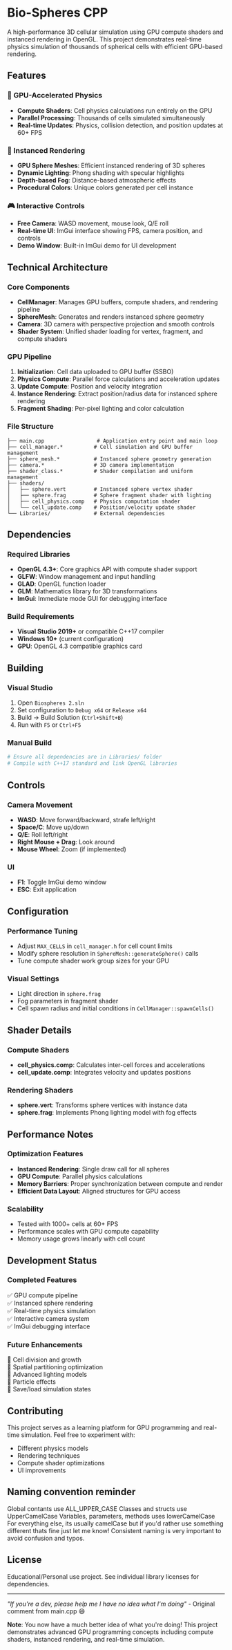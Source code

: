 # Bio-Spheres CPP

A high-performance 3D cellular simulation using GPU compute shaders and instanced rendering in OpenGL. This project demonstrates real-time physics simulation of thousands of spherical cells with efficient GPU-based rendering.

## Features

### 🚀 GPU-Accelerated Physics
- **Compute Shaders**: Cell physics calculations run entirely on the GPU
- **Parallel Processing**: Thousands of cells simulated simultaneously
- **Real-time Updates**: Physics, collision detection, and position updates at 60+ FPS

### 🎨 Instanced Rendering
- **GPU Sphere Meshes**: Efficient instanced rendering of 3D spheres
- **Dynamic Lighting**: Phong shading with specular highlights
- **Depth-based Fog**: Distance-based atmospheric effects
- **Procedural Colors**: Unique colors generated per cell instance

### 🎮 Interactive Controls
- **Free Camera**: WASD movement, mouse look, Q/E roll
- **Real-time UI**: ImGui interface showing FPS, camera position, and controls
- **Demo Window**: Built-in ImGui demo for UI development

## Technical Architecture

### Core Components
- **CellManager**: Manages GPU buffers, compute shaders, and rendering pipeline
- **SphereMesh**: Generates and renders instanced sphere geometry
- **Camera**: 3D camera with perspective projection and smooth controls
- **Shader System**: Unified shader loading for vertex, fragment, and compute shaders

### GPU Pipeline
1. **Initialization**: Cell data uploaded to GPU buffer (SSBO)
2. **Physics Compute**: Parallel force calculations and acceleration updates
3. **Update Compute**: Position and velocity integration
4. **Instance Rendering**: Extract position/radius data for instanced sphere rendering
5. **Fragment Shading**: Per-pixel lighting and color calculation

### File Structure
```
├── main.cpp                 # Application entry point and main loop
├── cell_manager.*          # Cell simulation and GPU buffer management
├── sphere_mesh.*           # Instanced sphere geometry generation
├── camera.*                # 3D camera implementation
├── shader_class.*          # Shader compilation and uniform management
├── shaders/
│   ├── sphere.vert         # Instanced sphere vertex shader
│   ├── sphere.frag         # Sphere fragment shader with lighting
│   ├── cell_physics.comp   # Physics computation shader
│   └── cell_update.comp    # Position/velocity update shader
└── Libraries/              # External dependencies
```

## Dependencies

### Required Libraries
- **OpenGL 4.3+**: Core graphics API with compute shader support
- **GLFW**: Window management and input handling
- **GLAD**: OpenGL function loader
- **GLM**: Mathematics library for 3D transformations
- **ImGui**: Immediate mode GUI for debugging interface

### Build Requirements
- **Visual Studio 2019+** or compatible C++17 compiler
- **Windows 10+** (current configuration)
- **GPU**: OpenGL 4.3 compatible graphics card

## Building

### Visual Studio
1. Open `Biospheres 2.sln`
2. Set configuration to `Debug x64` or `Release x64`
3. Build → Build Solution (`Ctrl+Shift+B`)
4. Run with `F5` or `Ctrl+F5`

### Manual Build
```powershell
# Ensure all dependencies are in Libraries/ folder
# Compile with C++17 standard and link OpenGL libraries
```

## Controls

### Camera Movement
- **WASD**: Move forward/backward, strafe left/right
- **Space/C**: Move up/down
- **Q/E**: Roll left/right
- **Right Mouse + Drag**: Look around
- **Mouse Wheel**: Zoom (if implemented)

### UI
- **F1**: Toggle ImGui demo window
- **ESC**: Exit application

## Configuration

### Performance Tuning
- Adjust `MAX_CELLS` in `cell_manager.h` for cell count limits
- Modify sphere resolution in `SphereMesh::generateSphere()` calls
- Tune compute shader work group sizes for your GPU

### Visual Settings
- Light direction in `sphere.frag`
- Fog parameters in fragment shader
- Cell spawn radius and initial conditions in `CellManager::spawnCells()`

## Shader Details

### Compute Shaders
- **cell_physics.comp**: Calculates inter-cell forces and accelerations
- **cell_update.comp**: Integrates velocity and updates positions

### Rendering Shaders
- **sphere.vert**: Transforms sphere vertices with instance data
- **sphere.frag**: Implements Phong lighting model with fog effects

## Performance Notes

### Optimization Features
- **Instanced Rendering**: Single draw call for all spheres
- **GPU Compute**: Parallel physics calculations
- **Memory Barriers**: Proper synchronization between compute and render
- **Efficient Data Layout**: Aligned structures for GPU access

### Scalability
- Tested with 1000+ cells at 60+ FPS
- Performance scales with GPU compute capability
- Memory usage grows linearly with cell count

## Development Status

### Completed Features
✅ GPU compute pipeline  
✅ Instanced sphere rendering  
✅ Real-time physics simulation  
✅ Interactive camera system  
✅ ImGui debugging interface  

### Future Enhancements
🔄 Cell division and growth  
🔄 Spatial partitioning optimization  
🔄 Advanced lighting models  
🔄 Particle effects  
🔄 Save/load simulation states  

## Contributing

This project serves as a learning platform for GPU programming and real-time simulation. Feel free to experiment with:
- Different physics models
- Rendering techniques
- Compute shader optimizations
- UI improvements

## Naming convention reminder
Global contants use ALL_UPPER_CASE
Classes and structs use UpperCamelCase
Variables, parameters, methods uses lowerCamelCase
For everything else, its usually camelCase but if you'd rather use something different thats fine just let me know!
Consistent naming is very important to avoid confusion and typos.

## License

Educational/Personal use project. See individual library licenses for dependencies.

---

*"If you're a dev, please help me I have no idea what I'm doing"* - Original comment from main.cpp 😄

**Note**: You now have a much better idea of what you're doing! This project demonstrates advanced GPU programming concepts including compute shaders, instanced rendering, and real-time simulation.
